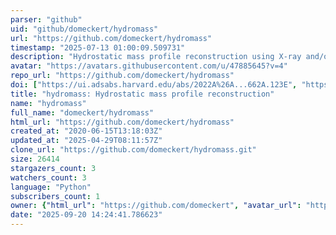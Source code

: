 ```yaml
---
parser: "github"
uid: "github/domeckert/hydromass"
url: "https://github.com/domeckert/hydromass"
timestamp: "2025-07-13 01:00:09.509731"
description: "Hydrostatic mass profile reconstruction using X-ray and/or Sunyaev-Zeldovich data"
avatar: "https://avatars.githubusercontent.com/u/47885645?v=4"
repo_url: "https://github.com/domeckert/hydromass"
doi: ["https://ui.adsabs.harvard.edu/abs/2022A%26A...662A.123E", "https://ui.adsabs.harvard.edu/abs/2025ascl.soft06017E/abstract"]
title: "hydromass: Hydrostatic mass profile reconstruction"
name: "hydromass"
full_name: "domeckert/hydromass"
html_url: "https://github.com/domeckert/hydromass"
created_at: "2020-06-15T13:18:03Z"
updated_at: "2025-04-29T08:11:57Z"
clone_url: "https://github.com/domeckert/hydromass.git"
size: 26414
stargazers_count: 3
watchers_count: 3
language: "Python"
subscribers_count: 1
owner: {"html_url": "https://github.com/domeckert", "avatar_url": "https://avatars.githubusercontent.com/u/47885645?v=4", "login": "domeckert", "type": "User"}
date: "2025-09-20 14:24:41.786623"
---
```

